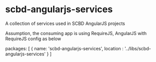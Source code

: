 # scbd-angularjs-services
A collection of services used in SCBD AngularJS projects

Assumption, the consuming app is using RequireJS, AngularJS with RequireJS config as below

  packages: [
        { name: 'scbd-angularjs-services', location : '../libs/scbd-angularjs-services' }
    ]
